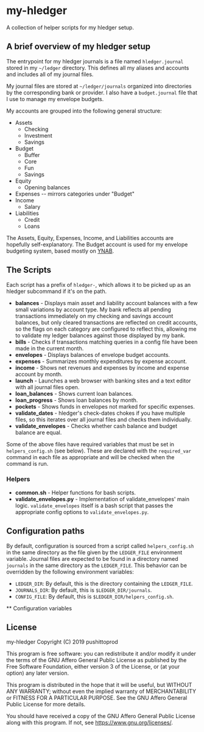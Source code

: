 # my-hledger

A collection of helper scripts for my hledger setup.

## A brief overview of my hledger setup

The entrypoint for my hledger journals is a file named `hledger.journal`
stored in my `~/ledger` directory. This defines all my aliases and 
accounts and includes all of my journal files.

My journal files are stored at `~/ledger/journals` organized into
directories by the corresponding bank or provider. I also have a
`budget.journal` file that I use to manage my envelope budgets.

My accounts are grouped into the following general structure:

* Assets
    * Checking
    * Investment
    * Savings
* Budget
    * Buffer
    * Core
    * Fun
    * Savings
* Equity
    * Opening balances
* Expenses -- mirrors categories under "Budget"
* Income
    * Salary
* Liabilities
    * Credit
    * Loans

The Assets, Equity, Expenses, Income, and Liabilities accounts are
hopefully self-explanatory. The Budget account is used for my envelope
budgeting system, based mostly on [YNAB](
    https://www.youneedabudget.com/the-four-rules/).

## The Scripts

Each script has a prefix of `hledger-`, which allows it to be picked up as an
hledger subcommand if it's on the path.

* **balances** - Displays main asset and liability account balances with a few
  small variations by account type. My bank reflects all pending transactions
  immediately on my checking and savings account balances, but only cleared
  transactions are reflected on credit accounts, so the flags on each category
  are configured to reflect this, allowing me to validate my ledger balances
  against those displayed by my bank.
* **bills** - Checks if transactions matching queries in a 
  config file have been made in the current month.
* **envelopes** - Displays balances of envelope budget accounts.
* **expenses** - Summarizes monthly expenditures by expense account.
* **income** - Shows net revenues and expenses by income and expense
  account by month.
* **launch** - Launches a web browser with banking sites and a text
  editor with all journal files open.
* **loan_balances** - Shows current loan balances.
* **loan_progress** - Shows loan balances by month.
* **pockets** - Shows funds in envelopes not marked for specific
  expenses.
* **validate_dates** - hledger's check-dates chokes if you have multiple 
  files, so this iterates over all journal files and checks them 
  individually.
* **validate_envelopes** - Checks whether cash balance and budget balance are equal.

Some of the above files have required variables that must be set
in `helpers_config.sh` (see below). These are declared with the
`required_var` command in each file as appropriate and will be
checked when the command is run.

### Helpers

* **common.sh** - Helper functions for bash scripts.
* **validate_envelopes.py** - Implementation of validate_envelopes'
  main logic. `validate_envelopes` itself is a bash script that
  passes the appropriate config options to `validate_envelopes.py`.

## Configuration paths

By default, configuration is sourced from a script called 
`helpers_config.sh` in the same directory as the file given by the
`LEDGER_FILE` environment variable. Journal files are expected to be
found in a directory named `journals` in the same directory as the
`LEDGER_FILE`. This behavior can be overridden by the following 
environment variables:

* `LEDGER_DIR`: By default, this is the directory containing the
  `LEDGER_FILE`.
* `JOURNALS_DIR`: By default, this is `$LEDGER_DIR/journals`.
* `CONFIG_FILE`: By default, this is `$LEDGER_DIR/helpers_config.sh`.

** Configuration variables

## License

my-hledger
Copyright (C) 2019 pushittoprod

This program is free software: you can redistribute it and/or modify
it under the terms of the GNU Affero General Public License as published by
the Free Software Foundation, either version 3 of the License, or
(at your option) any later version.

This program is distributed in the hope that it will be useful,
but WITHOUT ANY WARRANTY; without even the implied warranty of
MERCHANTABILITY or FITNESS FOR A PARTICULAR PURPOSE.  See the
GNU Affero General Public License for more details.

You should have received a copy of the GNU Affero General Public License
along with this program.  If not, see <https://www.gnu.org/licenses/>.